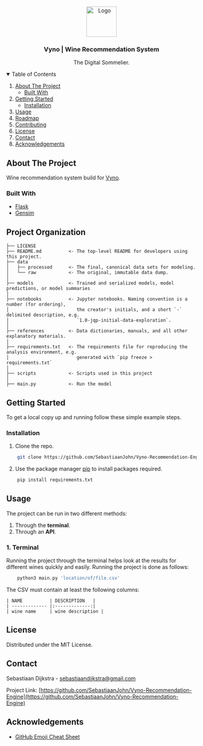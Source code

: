 <!-- PROJECT LOGO -->
<br />
<p align="center">
    <img src="https://storage.googleapis.com/media.landbot.io/162368/channels/LAKCFRWSLYDP1HM2OWDPGY3XFUA9CR9F.png" alt="Logo" width="80" height="80">
  </a>
  <h3 align="center">Vyno | Wine Recommendation System</h3>
  <p align="center">
    The Digital Sommelier.
    <br />
</p>

<!-- TABLE OF CONTENTS -->
<details open="open">
  <summary>Table of Contents</summary>
  <ol>
    <li>
      <a href="#about-the-project">About The Project</a>
      <ul>
        <li><a href="#built-with">Built With</a></li>
      </ul>
    </li>
    <li>
      <a href="#getting-started">Getting Started</a>
      <ul>
        <li><a href="#installation">Installation</a></li>
      </ul>
    </li>
    <li><a href="#usage">Usage</a></li>
    <li><a href="#roadmap">Roadmap</a></li>
    <li><a href="#contributing">Contributing</a></li>
    <li><a href="#license">License</a></li>
    <li><a href="#contact">Contact</a></li>
    <li><a href="#acknowledgements">Acknowledgements</a></li>
  </ol>
</details>



<!-- ABOUT THE PROJECT -->
## About The Project

Wine recommendation system build for [Vyno](https://www.vyno.ai).

### Built With
* [Flask](https://flask.palletsprojects.com/en/2.0.x/)
* [Gensim](https://radimrehurek.com/gensim/)


## Project Organization
    ├── LICENSE
    ├── README.md          <- The top-level README for developers using this project.
    ├── data
    │   ├── processed      <- The final, canonical data sets for modeling.
    │   └── raw            <- The original, immutable data dump.
    │   
    ├── models             <- Trained and serialized models, model predictions, or model summaries
    │
    ├── notebooks          <- Jupyter notebooks. Naming convention is a number (for ordering),
    │                         the creator's initials, and a short `-` delimited description, e.g.
    │                         `1.0-jqp-initial-data-exploration`.
    │
    ├── references         <- Data dictionaries, manuals, and all other explanatory materials.
    │
    ├── requirements.txt   <- The requirements file for reproducing the analysis environment, e.g.
    │                         generated with `pip freeze > requirements.txt`
    │
    ├── scripts            <- Scripts used in this project
    │
    ├── main.py            <- Run the model 

<!-- GETTING STARTED -->
## Getting Started

To get a local copy up and running follow these simple example steps.

### Installation
1. Clone the repo.
```sh
	git clone https://github.com/SebastiaanJohn/Vyno-Recommendation-Engine.git
```
 2. Use the package manager [pip](https://pip.pypa.io/en/stable/) to install packages required.
```sh
	pip install requirements.txt
```


<!-- USAGE EXAMPLES -->
## Usage

The project can be run in two different methods:

1.  Through the **terminal**.
2.  Through an **API**.

### 1. Terminal
Running the project through the terminal helps look at the results for different wines quickly and easily. Running the project is done as follows: 
```bash
	python3 main.py 'location/of/file.csv'
```
The CSV must contain at least the following columns: 
```
| NAME          | DESCRIPTION	|
| ------------- |:-------------:|
| wine name     | wine description |

```

<!-- LICENSE -->
## License

Distributed under the MIT License. 

<!-- CONTACT -->
## Contact

Sebastiaan Dijkstra - sebastiaandijkstra@gmail.com

Project Link: [https://github.com/SebastiaanJohn/Vyno-Recommendation-Engine](https://github.com/SebastiaanJohn/Vyno-Recommendation-Engine)



<!-- ACKNOWLEDGEMENTS -->
## Acknowledgements
* [GitHub Emoji Cheat Sheet](https://www.webpagefx.com/tools/emoji-cheat-sheet)